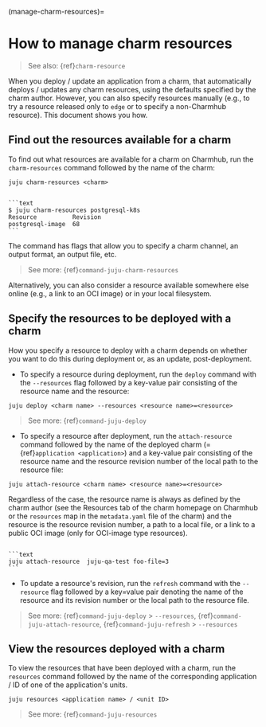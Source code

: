 (manage-charm-resources)=
# How to manage charm resources

> See also: {ref}`charm-resource`

When you deploy / update an application from a charm, that automatically deploys / updates any charm resources, using the defaults specified by the charm author. However, you can also specify resources manually (e.g., to try a resource released only to `edge` or to specify a non-Charmhub resource). This document shows you how.


## Find out the resources available for a charm

To find out what resources are available for a charm on Charmhub, run the `charm-resources` command followed by the name of the charm:

```text
juju charm-resources <charm>
```


````{dropdown} Expand to view a sample output for the 'postgresql-k8s' charm]

```text
$ juju charm-resources postgresql-k8s
Resource          Revision
postgresql-image  68
```
````

The command has flags that allow you to specify a charm channel, an output format, an output file, etc. 

> See more: {ref}`command-juju-charm-resources`

Alternatively, you can also consider a resource available somewhere else online (e.g., a link to an OCI image) or in your local filesystem.


## Specify the resources to be deployed with a charm

How you specify a resource to deploy with a charm depends on whether you want to do this during deployment or, as an update, post-deployment.


- To specify a resource during deployment, run the `deploy` command with the `--resources` flag followed by a key-value pair consisting of the resource name and the resource:

```text
juju deploy <charm name> --resources <resource name>=<resource>
```

> See more: {ref}`command-juju-deploy`

- To specify a  resource after deployment, run the `attach-resource` command followed by the name of the deployed charm (= {ref}`application <application>`) and a key-value pair consisting of the resource name and the resource revision number of the local path to the resource file:

```text
juju attach-resource <charm name> <resource name>=<resource>
```

Regardless of the case, the resource name is always as defined by the charm author (see the Resources tab of the charm homepage on Charmhub or the `resources` map in the `metadata.yaml` file of the charm) and the resource is the resource revision number, a path to a local file, or a link to a public OCI image (only for OCI-image type resources).


````{dropdown} Expand to view an example where the resource is specified post-deployment by revision number

```text
juju attach-resource  juju-qa-test foo-file=3
```
````

- To update a resource's revision, run the `refresh` command with the `--resource` flag followed by a key=value pair denoting the name of the resource and its revision number or the local path to the resource file. 

> See more: {ref}`command-juju-deploy` > `--resources`, {ref}`command-juju-attach-resource`, {ref}`command-juju-refresh` > `--resources`


## View the resources deployed with a charm


To view the resources that have been deployed with a charm, run the `resources` command followed by the name of the corresponding application / ID of one of the application's units.

```text
juju resources <application name> / <unit ID>
```

> See more: {ref}`command-juju-resources`

